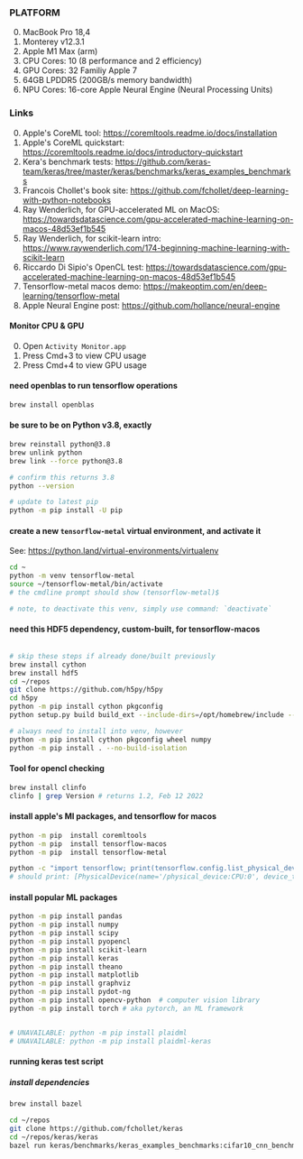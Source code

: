 ### PLATFORM 

0. MacBook Pro 18,4
0. Monterey v12.3.1
0. Apple M1 Max (arm)
0. CPU Cores: 10 (8 performance and 2 efficiency)
0. GPU Cores: 32 Familiy Apple 7
0. 64GB LPDDR5 (200GB/s memory bandwidth)
0. NPU Cores: 16-core Apple Neural Engine (Neural Processing Units)




### Links

0. Apple's CoreML tool: https://coremltools.readme.io/docs/installation
0. Apple's CoreML quickstart: https://coremltools.readme.io/docs/introductory-quickstart
0. Kera's benchmark tests: https://github.com/keras-team/keras/tree/master/keras/benchmarks/keras_examples_benchmarks
0. Francois Chollet's book site: https://github.com/fchollet/deep-learning-with-python-notebooks
0. Ray Wenderlich, for GPU-accelerated ML on MacOS: https://towardsdatascience.com/gpu-accelerated-machine-learning-on-macos-48d53ef1b545
0. Ray Wenderlich, for scikit-learn intro: https://www.raywenderlich.com/174-beginning-machine-learning-with-scikit-learn
0. Riccardo Di Sipio's OpenCL test: https://towardsdatascience.com/gpu-accelerated-machine-learning-on-macos-48d53ef1b545
0. Tensorflow-metal macos demo: https://makeoptim.com/en/deep-learning/tensorflow-metal
0. Apple Neural Engine post: https://github.com/hollance/neural-engine





#### Monitor CPU & GPU

0. Open `Activity Monitor.app`
0. Press Cmd+3 to view CPU usage
0. Press Cmd+4 to view GPU usage





#### need openblas to run tensorflow operations

````bash
brew install openblas

````




#### be sure to be on Python v3.8, exactly

````bash
brew reinstall python@3.8
brew unlink python
brew link --force python@3.8

# confirm this returns 3.8
python --version

# update to latest pip
python -m pip install -U pip

````



#### create a new `tensorflow-metal` virtual environment, and activate it

See: https://python.land/virtual-environments/virtualenv

````bash
cd ~
python -m venv tensorflow-metal
source ~/tensorflow-metal/bin/activate
# the cmdline prompt should show (tensorflow-metal)$

# note, to deactivate this venv, simply use command: `deactivate`

````



#### need this HDF5 dependency, custom-built, for tensorflow-macos

````bash

# skip these steps if already done/built previously
brew install cython
brew install hdf5
cd ~/repos
git clone https://github.com/h5py/h5py
cd h5py
python -m pip install cython pkgconfig
python setup.py build build_ext --include-dirs=/opt/homebrew/include --library-dirs=/opt/homebrew/lib

# always need to install into venv, however
python -m pip install cython pkgconfig wheel numpy
python -m pip install . --no-build-isolation

````


#### Tool for opencl checking

````bash
brew install clinfo
clinfo | grep Version # returns 1.2, Feb 12 2022

````




#### install apple's Ml packages, and tensorflow for macos

````bash
python -m pip  install coremltools
python -m pip  install tensorflow-macos
python -m pip  install tensorflow-metal

python -c "import tensorflow; print(tensorflow.config.list_physical_devices());"
# should print: [PhysicalDevice(name='/physical_device:CPU:0', device_type='CPU'), PhysicalDevice(name='/physical_device:GPU:0', device_type='GPU')]

````



#### install popular ML packages

````bash
python -m pip install pandas
python -m pip install numpy
python -m pip install scipy
python -m pip install pyopencl
python -m pip install scikit-learn
python -m pip install keras
python -m pip install theano
python -m pip install matplotlib
python -m pip install graphviz
python -m pip install pydot-ng
python -m pip install opencv-python  # computer vision library
python -m pip install torch # aka pytorch, an ML framework


# UNAVAILABLE: python -m pip install plaidml
# UNAVAILABLE: python -m pip install plaidml-keras

````



#### running keras test script


##### install dependencies

````bash
brew install bazel

````


````bash
cd ~/repos
git clone https://github.com/fchollet/keras
cd ~/repos/keras/keras
bazel run keras/benchmarks/keras_examples_benchmarks:cifar10_cnn_benchmark_test

````